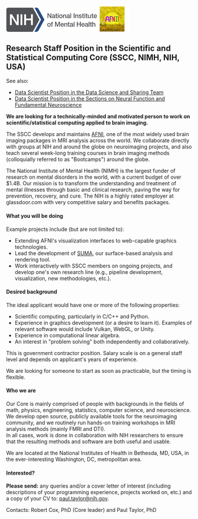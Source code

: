 <img src="NIMH_logo.png" width="250">  <img src="AFNI_logo.png" width="80"> 

## Research Staff Position in the Scientific and Statistical Computing Core (SSCC, NIMH, NIH, USA)
See also: 
* [Data Scientist Position in the Data Science and Sharing Team](https://github.com/nih-fmrif/dataSci_job_ad)
* [Data Scientist Position in the Sections on Neural Function and Fundamental Neuroscience](https://github.com/nih-fmrif/mcrscpy_dataSci_job)

<b>We are looking for a technically-minded and motivated person to work on scientific/statistical computing applied to brain imaging.</b>

The SSCC develops and maintains [AFNI](https://afni.nimh.nih.gov), one of the most widely used brain imaging packages in MRI analysis across the world.  We collaborate directly with groups at NIH and around the globe on neuroimaging projects, and also teach several week-long training courses in brain imaging methods (colloquially referred to as "Bootcamps") around the globe.  

The National Institute of Mental Health (NIMH) is the largest funder of research on mental disorders in the world, with a current budget of over $1.4B. Our mission is to transform the understanding and treatment of mental illnesses through basic and clinical research, paving the way for prevention, recovery, and cure. The NIH is a highly rated employer at glassdoor.com with very competitive salary and benefits packages.


#### What you will be doing

Example projects include (but are not limited to):

+ Extending AFNI's visualization interfaces to web-capable graphics technologies.
+ Lead the development of [SUMA](https://afni.nimh.nih.gov/pub/dist/doc/htmldoc/SUMA/cover.html), our surface-based analysis and rendering tool.
+ Work interactively with SSCC members on ongoing projects, and develop one's own research line (e.g., pipeline development, visualization, new methodologies, etc.).


#### Desired background

The ideal applicant would have one or more of the following properties:

+ Scientific computing, particularly in C/C++ and Python. 
+ Experience in graphics development (or a desire to learn it). Examples of relevant software would include Vulkan, WebGL, or Unity.
+ Experience in computational linear algebra.
+ An interest in "problem solving" both independently and collaboratively.

This is government contractor position.  Salary scale is on a general staff level and depends on applicant's years of experience.

We are looking for someone to start as soon as practicable, but the timing is flexible.


#### Who we are
Our Core is mainly comprised of people with backgrounds in the fields of math, physics, engineering, statistics, computer science, and neuroscience.  
We develop open source, publicly available tools for the neuroimaging community, and we routinely run hands-on training workshops in MRI analysis methods (mainly FMRI and DTI).  
In all cases, work is done in collaboration with NIH researchers to ensure that the resulting methods and software are both useful and usable.  

We are located at the National Institutes of Health in Bethesda, MD, USA, in the ever-interesting Washington, DC, metropolitan area.


#### Interested?
<b>Please send:</b> any queries and/or a cover letter of interest (including descriptions of your programming experience, projects worked on, etc.) and a copy of your CV to:  paul.taylor@nih.gov.

Contacts:  Robert Cox, PhD (Core leader) and Paul Taylor, PhD
